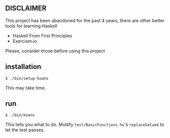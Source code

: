 ## DISCLAIMER

This project has been abandoned for the past 4 years, there are other better tools for learning Haskell

* Haskell From First Principles
* Exercism.io

Please, consider those before using this project


## installation

    $ ./bin/setup-koans

This may take time.

## run

    $ ./bin/koans

This tells you what to do. Modify `test/BasicFunctions.hs`'s `replaceValue`s to let the test passes.
